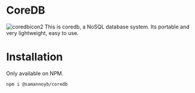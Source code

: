 # CoreDB
![coredbicon2](https://github.com/SamannoyB/coredb/assets/82638503/80b423de-8213-4d3a-a0bf-60668c43ce01)
This is coredb, a NoSQL database system. Its portable and very lightweight, easy to use.
# Installation
Only available on NPM.


``` npm i @samannoyb/coredb ```
